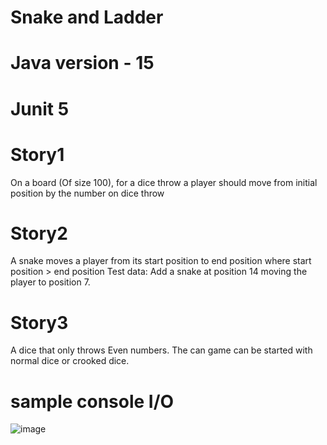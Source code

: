 # Snake and Ladder

# Java version - 15

# Junit 5

# Story1
On a board (Of size 100), for a dice throw a player should
move from initial position by the number on dice throw

# Story2
A snake moves a player from its start position to end position
where start position > end position
Test data: Add a snake at position 14 moving the player
to position 7.

# Story3
A dice that only throws Even numbers.
The can game can be started with normal dice or crooked
dice.

# sample console I/O

![image](https://user-images.githubusercontent.com/10503329/118162948-fcf7c380-b43e-11eb-97e2-370d75497db9.png)
